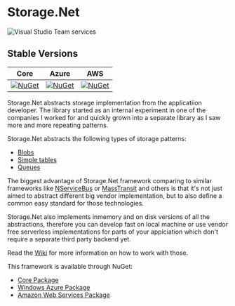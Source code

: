 # Storage.Net

![Visual Studio Team services](https://img.shields.io/vso/build/aloneguid/0227dea8-0e2f-40c1-b170-2e8830087355/15.svg)

## Stable Versions

| Core  |  Azure  | AWS   |
|-------|---------|-------|
|[![NuGet](https://img.shields.io/nuget/v/Storage.Net.svg)]()|[![NuGet](https://img.shields.io/nuget/v/Storage.Net.Microsoft.Azure.svg)]()|[![NuGet](https://img.shields.io/nuget/v/Storage.Net.Amazon.Aws.svg)]()|
  

Storage.Net abstracts storage implementation from the applicatiion developer. The library started as an internal experiment in one of the companies I worked for and quickly grown into a separate library as I saw more and more repeating patterns.

Storage.Net abstracts the following types of storage patterns:

- [Blobs](https://github.com/aloneguid/storage/wiki/Blobs)
- [Simple tables](https://github.com/aloneguid/storage/wiki/Tables)
- [Queues](https://github.com/aloneguid/storage/wiki/Queues)

The biggest advantage of Storage.Net framework comparing to similar frameworks like [NServiceBus](http://particular.net/nservicebus) or [MassTransit](http://masstransit-project.com/) and others is that it's not just aimed to abstract different big vendor implementation, but to also define a common easy standard for those technologies.

Storage.Net also implements inmemory and on disk versions of all the abstractions, therefore you can develop fast on local machine or use vendor free serverless implementations for parts of your applciation which don't require a separate third party backend yet.

Read the [Wiki](https://github.com/aloneguid/storage/wiki) for more information on how to work with those.

This framework is available through NuGet:

- [Core Package](https://www.nuget.org/packages/Storage.Net)
- [Windows Azure Package](https://www.nuget.org/packages/Storage.Net.WindowsAzure)
- [Amazon Web Services Package](https://www.nuget.org/packages/Storage.Net.AmazonWebServices/)
